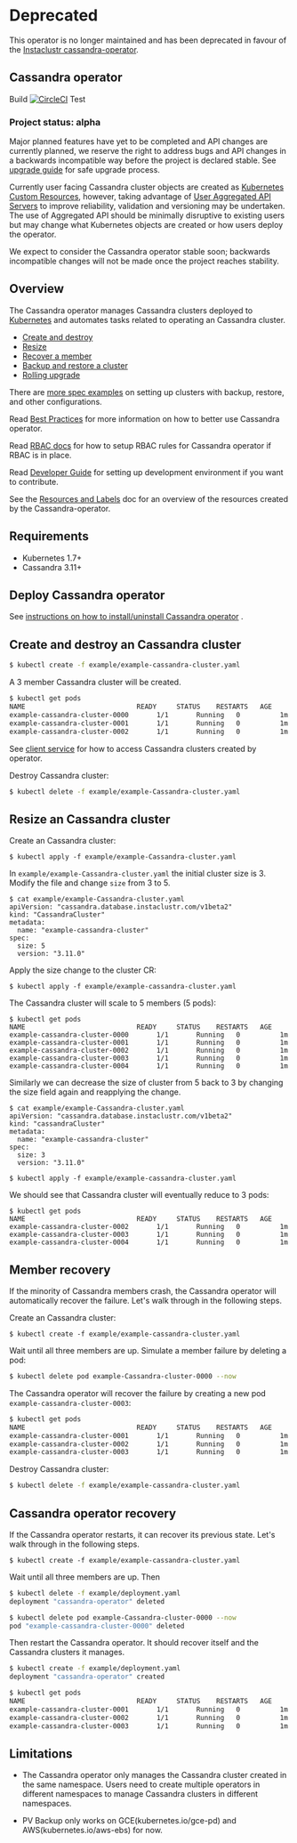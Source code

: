 # Deprecated 
This operator is no longer maintained and has been deprecated in favour of the [Instaclustr cassandra-operator](https://github.com/instaclustr/cassandra-operator). 

## Cassandra operator
Build [![CircleCI](https://circleci.com/gh/benbromhead/cassandra-operator/tree/master.svg?style=svg)](https://circleci.com/gh/benbromhead/cassandra-operator/tree/master)
Test 

### Project status: alpha

Major planned features have yet to be completed and API changes are currently planned, we reserve the right to address bugs and API changes in a backwards incompatible way before the project is declared stable. See [upgrade guide](./doc/user/upgrade/upgrade_guide.md) for safe upgrade process.

Currently user facing Cassandra cluster objects are created as [Kubernetes Custom Resources](https://kubernetes.io/docs/tasks/access-kubernetes-api/extend-api-custom-resource-definitions/), however, taking advantage of [User Aggregated API Servers](https://github.com/kubernetes/community/blob/master/contributors/design-proposals/api-machinery/aggregated-api-servers.md) to improve reliability, validation and versioning may be undertaken. The use of Aggregated API should be minimally disruptive to existing users but may change what Kubernetes objects are created or how users deploy the  operator.

We expect to consider the Cassandra operator stable soon; backwards incompatible changes will not be made once the project reaches stability.

## Overview

The Cassandra operator manages Cassandra clusters deployed to [Kubernetes][k8s-home] and automates tasks related to operating an Cassandra cluster.

- [Create and destroy](#create-and-destroy-an-Cassandra-cluster)
- [Resize](#resize-an-Cassandra-cluster)
- [Recover a member](#member-recovery)
- [Backup and restore a cluster](#disaster-recovery)
- [Rolling upgrade](#upgrade-an-Cassandra-cluster)

There are [more spec examples](./doc/user/spec_examples.md) on setting up clusters with backup, restore, and other configurations.

Read [Best Practices](./doc/best_practices.md) for more information on how to better use Cassandra operator.

Read [RBAC docs](./doc/user/rbac.md) for how to setup RBAC rules for Cassandra operator if RBAC is in place.

Read [Developer Guide](./doc/dev/developer_guide.md) for setting up development environment if you want to contribute.

See the [Resources and Labels](./doc/user/resource_labels.md) doc for an overview of the resources created by the Cassandra-operator.

## Requirements

- Kubernetes 1.7+
- Cassandra 3.11+

## Deploy Cassandra operator

See [instructions on how to install/uninstall Cassandra operator](doc/user/op_guide.md) .

## Create and destroy an Cassandra cluster

```bash
$ kubectl create -f example/example-cassandra-cluster.yaml
```

A 3 member Cassandra cluster will be created.

```bash
$ kubectl get pods
NAME                            READY     STATUS    RESTARTS   AGE
example-cassandra-cluster-0000       1/1       Running   0          1m
example-cassandra-cluster-0001       1/1       Running   0          1m
example-cassandra-cluster-0002       1/1       Running   0          1m
```

See [client service](doc/user/client_service.md) for how to access Cassandra clusters created by operator.

Destroy Cassandra cluster:

```bash
$ kubectl delete -f example/example-Cassandra-cluster.yaml
```

## Resize an Cassandra cluster

Create an Cassandra cluster:

```
$ kubectl apply -f example/example-Cassandra-cluster.yaml
```

In `example/example-Cassandra-cluster.yaml` the initial cluster size is 3.
Modify the file and change `size` from 3 to 5.

```
$ cat example/example-Cassandra-cluster.yaml
apiVersion: "cassandra.database.instaclustr.com/v1beta2"
kind: "CassandraCluster"
metadata:
  name: "example-cassandra-cluster"
spec:
  size: 5
  version: "3.11.0"
```

Apply the size change to the cluster CR:
```
$ kubectl apply -f example/example-cassandra-cluster.yaml
```
The Cassandra cluster will scale to 5 members (5 pods):
```
$ kubectl get pods
NAME                            READY     STATUS    RESTARTS   AGE
example-cassandra-cluster-0000       1/1       Running   0          1m
example-cassandra-cluster-0001       1/1       Running   0          1m
example-cassandra-cluster-0002       1/1       Running   0          1m
example-cassandra-cluster-0003       1/1       Running   0          1m
example-cassandra-cluster-0004       1/1       Running   0          1m
```

Similarly we can decrease the size of cluster from 5 back to 3 by changing the size field again and reapplying the change.

```
$ cat example/example-Cassandra-cluster.yaml
apiVersion: "cassandra.database.instaclustr.com/v1beta2"
kind: "cassandraCluster"
metadata:
  name: "example-cassandra-cluster"
spec:
  size: 3
  version: "3.11.0"
```
```
$ kubectl apply -f example/example-cassandra-cluster.yaml
```

We should see that Cassandra cluster will eventually reduce to 3 pods:

```
$ kubectl get pods
NAME                            READY     STATUS    RESTARTS   AGE
example-cassandra-cluster-0002       1/1       Running   0          1m
example-cassandra-cluster-0003       1/1       Running   0          1m
example-cassandra-cluster-0004       1/1       Running   0          1m
```

## Member recovery

If the minority of Cassandra members crash, the Cassandra operator will automatically recover the failure.
Let's walk through in the following steps.

Create an Cassandra cluster:

```
$ kubectl create -f example/example-cassandra-cluster.yaml
```

Wait until all three members are up. Simulate a member failure by deleting a pod:

```bash
$ kubectl delete pod example-Cassandra-cluster-0000 --now
```

The Cassandra operator will recover the failure by creating a new pod `example-cassandra-cluster-0003`:

```bash
$ kubectl get pods
NAME                            READY     STATUS    RESTARTS   AGE
example-cassandra-cluster-0001       1/1       Running   0          1m
example-cassandra-cluster-0002       1/1       Running   0          1m
example-cassandra-cluster-0003       1/1       Running   0          1m
```

Destroy Cassandra cluster:
```bash
$ kubectl delete -f example/example-cassandra-cluster.yaml
```

## Cassandra operator recovery

If the Cassandra operator restarts, it can recover its previous state.
Let's walk through in the following steps.

```
$ kubectl create -f example/example-cassandra-cluster.yaml
```

Wait until all three members are up. Then

```bash
$ kubectl delete -f example/deployment.yaml
deployment "cassandra-operator" deleted

$ kubectl delete pod example-Cassandra-cluster-0000 --now
pod "example-cassandra-cluster-0000" deleted
```

Then restart the Cassandra operator. It should recover itself and the Cassandra clusters it manages.

```bash
$ kubectl create -f example/deployment.yaml
deployment "cassandra-operator" created

$ kubectl get pods
NAME                            READY     STATUS    RESTARTS   AGE
example-cassandra-cluster-0001       1/1       Running   0          1m
example-cassandra-cluster-0002       1/1       Running   0          1m
example-cassandra-cluster-0003       1/1       Running   0          1m
```


## Limitations

- The Cassandra operator only manages the Cassandra cluster created in the same namespace. Users need to create multiple operators in different namespaces to manage Cassandra clusters in different namespaces.

- PV Backup only works on GCE(kubernetes.io/gce-pd) and AWS(kubernetes.io/aws-ebs) for now.


[k8s-home]: http://kubernetes.io
